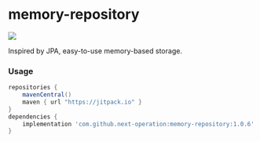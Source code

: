 # memory-repository

[![](https://jitpack.io/v/next-operation/memory-repository.svg)](https://jitpack.io/#next-operation/memory-repository)

Inspired by JPA, easy-to-use memory-based storage.

### Usage

```groovy
repositories {
    mavenCentral()
    maven { url "https://jitpack.io" }
}
dependencies {
    implementation 'com.github.next-operation:memory-repository:1.0.6'
}
```
